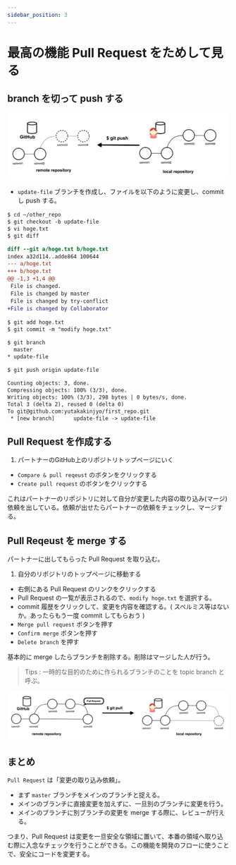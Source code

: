 ```yaml
---
sidebar_position: 3
---
```


# 最高の機能 Pull Request をためして見る

## branch を切って push する

![](images/git_push.png)

- `update-file` ブランチを作成し、ファイルを以下のように変更し、commit し push する。

```
$ cd ~/other_repo
$ git checkout -b update-file
$ vi hoge.txt 
$ git diff
```

```diff
diff --git a/hoge.txt b/hoge.txt
index a32d114..adde864 100644
--- a/hoge.txt
+++ b/hoge.txt
@@ -1,3 +1,4 @@
 File is changed.
 File is changed by master
 File is changed by try-conflict
+File is changed by Collaborator
```

```
$ git add hoge.txt
$ git commit -m "modify hoge.txt"
```

```
$ git branch
  master
* update-file
```

```
$ git push origin update-file 
```

```
Counting objects: 3, done.
Compressing objects: 100% (3/3), done.
Writing objects: 100% (3/3), 298 bytes | 0 bytes/s, done.
Total 3 (delta 2), reused 0 (delta 0)
To git@github.com:yutakakinjyo/first_repo.git
 * [new branch]      update-file -> update-file
```

## Pull Request を作成する

1. パートナーのGitHub上のリポジトリトップページにいく
- `Compare & pull reqeust` のボタンをクリックする
- `Create pull request` のボタンをクリックする

これはパートナーのリポジトリに対して自分が変更した内容の取り込み(マージ)依頼を出している。依頼が出せたらパートナーの依頼をチェックし、マージする。

## Pull Reqeust を merge する

パートナーに出してもらった Pull Request を取り込む。

1. 自分のリポジトリのトップページに移動する
- 右側にある Pull Request のリンクをクリックする
- Pull Request の一覧が表示されるので、`modify hoge.txt` を選択する。
- commit 履歴をクリックして、変更を内容を確認する。( スペルミス等はないか。あったらもう一度 commit してもらおう )
- `Merge pull request` ボタンを押す
- `Confirm merge` ボタンを押す
- `Delete branch` を押す

基本的に merge したらブランチを削除する。削除はマージした人が行う。

> Tips : 一時的な目的のために作られるブランチのことを topic branch と呼ぶ。

![](images/git_pull.png)

## まとめ

`Pull Request` は「変更の取り込み依頼」。

- まず `master` ブランチをメインのブランチと捉える。
- メインのブランチに直接変更を加えずに、一旦別のブランチに変更を行う。
- メインのブランチに別ブランチの変更を merge する際に、レビューが行える。

つまり、Pull Request は変更を一旦安全な領域に置いて、本番の領域へ取り込む際に入念なチェックを行うことができる。この機能を開発のフローに使うことで、安全にコードを変更する。
